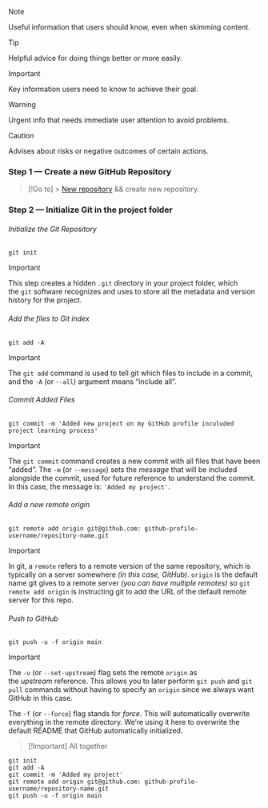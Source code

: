 > [!NOTE]
> Useful information that users should know, even when skimming content.

> [!TIP]
> Helpful advice for doing things better or more easily.

> [!IMPORTANT]
> Key information users need to know to achieve their goal.

> [!WARNING]
> Urgent info that needs immediate user attention to avoid problems.

> [!CAUTION]
> Advises about risks or negative outcomes of certain actions.

### Step 1 — Create a new GitHub Repository

> [!Go to] > [New repository](https://github.com/new) && create new repository.

### Step 2 — Initialize Git in the project folder

###### Initialize the Git Repository

```
git init
```

> [!Important]
> This step creates a hidden `.git` directory in your project folder, which the `git` software recognizes and uses to store all the metadata and version history for the project.

###### Add the files to Git index

```
git add -A
```

> [!Important]
> The `git add` command is used to tell git which files to include in a commit, and the `-A` (or `--all`) argument means “include all”.

###### Commit Added Files

```
git commit -m 'Added new project on my GitHub profile inculuded project learning process'
```

> [!Important]
> The `git commit` command creates a new commit with all files that have been “added”. The `-m` (or `--message`) sets the *message* that will be included alongside the commit, used for future reference to understand the commit. In this case, the message is: `'Added my project'`.

###### Add a new remote origin

```
git remote add origin git@github.com: github-profile-username/repository-name.git
```

> [!Important]
> In git, a `remote` refers to a remote version of the same repository, which is typically on a server somewhere *(in this case, GitHub)*. `origin` is the default name git gives to a remote server *(you can have multiple remotes)* so `git remote add origin` is instructing git to add the URL of the default remote server for this repo.

###### Push to GitHub

```
git push -u -f origin main
```

> [!Important]
> The `-u` (or `--set-upstream`) flag sets the remote `origin` as the *upstream* reference. This allows you to later perform `git push` and `git pull` commands without having to specify an `origin` since we always want GitHub in this case.
>
> The `-f` (or `--force`) flag stands for *force*. This will automatically overwrite everything in the remote directory. We’re using it here to overwrite the default README that GitHub automatically initialized.

> [!Important] All together

```
git init
git add -A
git commit -m 'Added my project'
git remote add origin git@github.com: github-profile-username/repository-name.git
git push -u -f origin main
```
